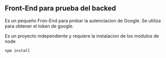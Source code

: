 ## Front-End para prueba del backed 

Es un pequeño Fron-End para probar la autenciacion de Google.
Se utiliza para obtener el token de google.

Es un proyecto independiente y requiere la instalacion de los modulos de node

```
npm install

```

